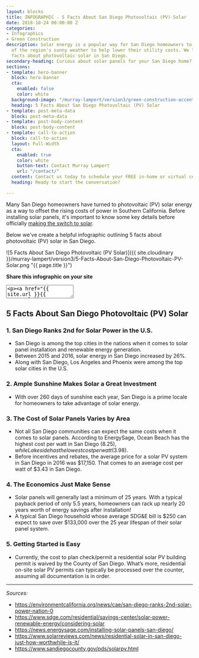 ```yaml
---
layout: blocks
title: INFOGRAPHIC - 5 Facts About San Diego Photovoltaic (PV) Solar
date: 2018-10-24 00:00:00 Z
categories:
- Infographics
- Green Construction
description: Solar energy is a popular way for San Diego homeowners to take advantage
  of the region's sunny weather to help lower their utility costs. We look at 5 key
  facts about photovoltaic solar in San Diego.
secondary-heading: Curious about solar panels for your San Diego home? Learn the facts behind Photovoltaic (PV) Solar energy.
sections:
- template: hero-banner
  block: hero-banner
  cta:
    enabled: false
    color: white
  background-image: "/murray-lampert/version3/green-construction-accent-2.png"
  heading: 5 Facts About San Diego Photovoltaic (PV) Solar
- template: post-meta-data
  block: post-meta-data
- template: post-body-content
  block: post-body-content
- template: call-to-action
  block: call-to-action
  layout: Full-Width
  cta:
    enabled: true
    color: white
    button-text: Contact Murray Lampert
    url: "/contact/"
  content: Contact us today to schedule your FREE in-home or virtual consultation.
  heading: Ready to start the conversation?

---
```


Many San Diego homeowners have turned to photovoltaic (PV) solar energy as a way to offset the rising costs of power in Southern California. Before installing solar panels, it's important to know some key details before officially [making the switch to solar](/important-things-to-know-when-switching-to-solar/).

Below we've create a helpful infographic outlining 5 facts about photovoltaic (PV) solar in San Diego.

![5 Facts About San Diego Photovoltaic (PV Solar)]({{ site.cloudinary }}/murray-lampert/version3/5-Facts-About-San-Diego-Photovoltaic-PV-Solar.png "{{ page.title }}")

**Share this infographic on your site**
<textarea>
<p><a href="{{ site.url }}{{ page.url }}" target="_blank"><img src="{{ site.cloudinary }}/murray-lampert/version3/5-Facts-About-San-Diego-Photovoltaic-PV-Solar.png" alt="{{ page.title }} infographic" title="{{ page.title }}" style="width: 100%; max-width: 800px; height: auto; border: 0;" /></a></p><p>Source: <a href="http://www.murraylampert.com/" target="_blank">Murray Lampert Design, Build, Remodel</a></p>
</textarea>

## 5 Facts About San Diego Photovoltaic (PV) Solar

### 1. San Diego Ranks 2nd for Solar Power in the U.S.

- San Diego is among the top cities in the nations when it comes to solar panel installation and renewable energy generation.
- Between 2015 and 2016, solar energy in San Diego increased by 26%.
- Along with San Diego, Los Angeles and Phoenix were among the top solar cities in the U.S.

### 2. Ample Sunshine Makes Solar a Great Investment

- With over 260 days of sunshine each year, San Diego is a prime locale for homeowners to take advantage of solar energy.

### 3. The Cost of Solar Panels Varies by Area

- Not all San Diego communities can expect the same costs when it comes to solar panels. According to EnergySage, Ocean Beach has the highest cost per watt in San Diego ($8.25), while Lakeside has the lowest cost per watt ($3.98).
- Before incentives and rebates, the average price for a solar PV system in San Diego in 2016 was $17,150. That comes to an average cost per watt of $3.43 in San Diego.

### 4. The Economics Just Make Sense

- Solar panels will generally last a minimum of 25 years. With a typical payback period of only 5.5 years, homeowners can rack up nearly 20 years worth of energy savings after installation!
- A typical San Diego household whose average SDG&E bill is $250 can expect to save over $133,000 over the 25 year lifespan of their solar panel system.

### 5. Getting Started is Easy

- Currently, the cost to plan check/permit a residential solar PV building permit is waived by the County of San Diego. What’s more, residential on-site solar PV permits can typically be processed over the counter, assuming all documentation is in order.

---

_Sources:_
- https://environmentcalifornia.org/news/cae/san-diego-ranks-2nd-solar-power-nation-0
- https://www.sdge.com/residential/savings-center/solar-power-renewable-energy/considering-solar
- https://news.energysage.com/installing-solar-panels-san-diego/
- https://www.solarreviews.com/news/residential-solar-in-san-diego-just-how-worthwhile-is-it/
- https://www.sandiegocounty.gov/pds/solarpv.html
